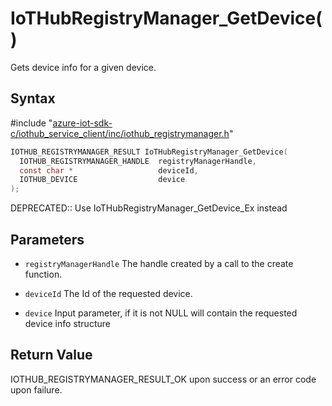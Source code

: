 # IoTHubRegistryManager_GetDevice()

Gets device info for a given device.

## Syntax

\#include "[azure-iot-sdk-c/iothub_service_client/inc/iothub_registrymanager.h](../iothub-registrymanager-h.md)"  
```C
IOTHUB_REGISTRYMANAGER_RESULT IoTHubRegistryManager_GetDevice(
  IOTHUB_REGISTRYMANAGER_HANDLE  registryManagerHandle,
  const char *                   deviceId,
  IOTHUB_DEVICE                  device
);
```

DEPRECATED:: Use IoTHubRegistryManager_GetDevice_Ex instead 
## Parameters
* `registryManagerHandle` The handle created by a call to the create function. 

* `deviceId` The Id of the requested device. 

* `device` Input parameter, if it is not NULL will contain the requested device info structure

## Return Value
IOTHUB_REGISTRYMANAGER_RESULT_OK upon success or an error code upon failure.

